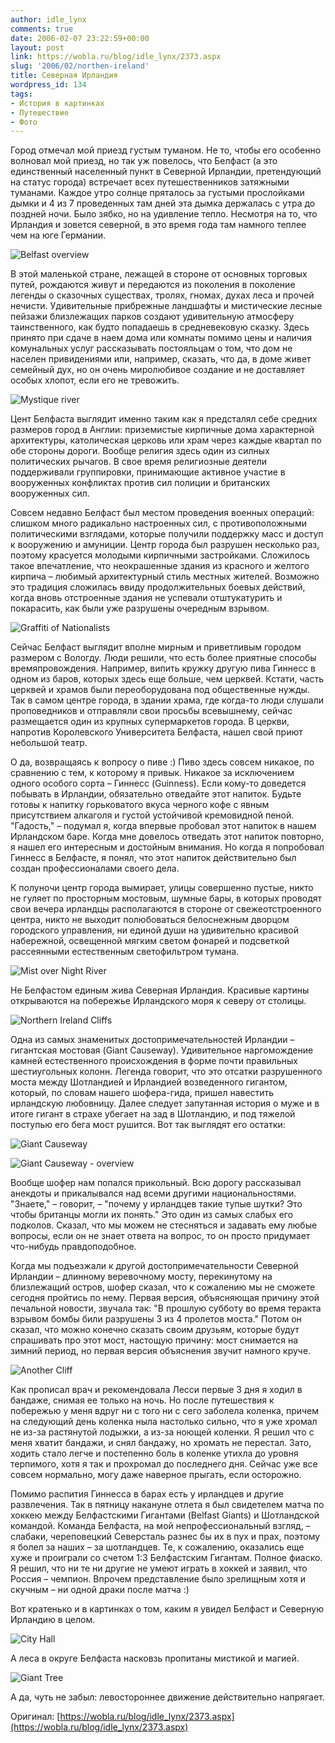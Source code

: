 ```yaml
---
author: idle_lynx
comments: true
date: 2006-02-07 23:22:59+00:00
layout: post
link: https://wobla.ru/blog/idle_lynx/2373.aspx
slug: '2006/02/northen-ireland'
title: Северная Ирландия
wordpress_id: 134
tags:
- История в картинках
- Путешествие
- Фото
---
```


Город отмечал мой приезд густым туманом. Не то, чтобы его особенно волновал мой приезд, но так уж повелось, что Белфаст (а это единственный населенный пункт в Северной Ирландии, претендующий на статус города) встречает всех путешественников затяжными туманами. Каждое утро солнце пряталось за густыми прослойками дымки и 4 из 7 проведенных там дней эта дымка держалась с утра до поздней ночи. Было зябко, но на удивление тепло. Несмотря на то, что Ирландия и зовется северной, в это время года там намного теплее чем на юге Германии.

![Belfast overview](images/2007/05/1009f346-79cc-4024-ace3-992d221883c6.JPG)

В этой маленькой стране, лежащей в стороне от основных торговых путей, рождаются живут и передаются из поколения в поколение легенды о сказочных существах, тролях, гномах, духах леса и прочей нечисти. Удивительные прибрежные ландшафты и мистические лесные пейзажи близлежащих парков создают удивительную атмосферу таинственного, как будто попадаешь в средневековую сказку. Здесь принято при сдаче в наем дома или комнаты помимо цены и наличия комунальных услуг рассказывать постояльцам о том, что дом не населен привидениями или, например, сказать, что да, в доме живет семейный дух, но он очень миролюбивое создание и не доставляет особых хлопот, если его не тревожить.

![Mystique river](images/2007/05/79af38dd-26c8-4d2b-b6e0-fef5baca34c4.JPG)

Цент Белфаста выглядит именно таким как я предсталял себе средних размеров город в Англии: приземистые кирпичные дома характерной архитектуры, католическая церковь или храм через каждые квартал по обе стороны дороги. Вообще религия здесь один из силных политических рычагов. В свое время религиозные деятели поддерживали группировки, принимающие активное участие в вооруженных конфликтах против сил полиции и британских вооруженных сил.

Совсем недавно Белфаст был местом проведения военных операций: слишком много радикально настроенных сил, с противоположными политическими взглядами, которые получили поддержку масс и доступ к вооружению и амуниции. Центр города был разрушен несколько раз, поэтому красуется молодыми кирпичными застройками. Сложилось такое впечатление, что неокрашенные здания из красного и желтого кирпича – любимый архитектурный стиль местных жителей. Возможно это традиция сложилась ввиду продолжительных боевых действий, когда вновь отстроенные здания не успевали отштукатурить и покарасить, как были уже разрушены очередным взрывом.

![Graffiti of Nationalists](images/2007/05/3adfae0c-ae12-4780-bd7f-66cc418674d0.JPG)

Сейчас Белфаст выглядит вполне мирным и приветливым городом размером с Вологду. Люди решили, что есть более приятные способы времяпровождения. Например, випить кружку другую пива Гиннесс в одном из баров, которых здесь еще больше, чем церквей. Кстати, часть церквей и храмов были переоборудована под общественные нужды. Так в самом центре города, в здании храма, где когда-то люди слушали проповедников и отправляли свои просьбы всевышнему, сейчас размещается один из крупных супермаркетов города. В церкви, напротив Королевского Университета Белфаста, нашел свой приют небольшой театр.

О да, возвращаясь к вопросу о пиве :) Пиво здесь совсем никакое, по сравнению с тем, к которому я привык. Никакое за исключением одного особого сорта – Гиннесс (Guinness). Если кому-то доведется побывать в Ирландии, обязательно отведайте этот напиток. Будьте готовы к напитку горьковатого вкуса черного кофе с явным присутствием алкаголя и густой устойчивой кремовидной пеной. "Гадость," – подумал я, когда впервые пробовал этот напиток в нашем Ирландском баре. Когда мне довелось отведать этот напиток повторно, я нашел его интересным и достойным внимания. Но когда я попробовал Гиннесс в Белфасте, я понял, что этот напиток действительно был создан профессионалами своего дела.

К полуночи центр города вымирает, улицы совершенно пустые, никто не гуляет по просторным мостовым, шумные бары, в которых проводят свои вечера ирландцы располагаются в стороне от свежеотстроенного центра, никто не выходит полюбоваться белоснежным дворцом городского управления, ни единой души на удивительно красивой набережной, освещенной мягким светом фонарей и подсветкой рассеянными естественным светофильтром тумана.

![Mist over Night River](images/2007/05/d287eb10-5f82-49ac-a5cd-3b7c4b9d19bb.JPG)

Не Белфастом единым жива Северная Ирландия. Красивые картины открываются на побережье Ирландского моря к северу от столицы.

![Northern Ireland Cliffs](images/2007/05/7f2e0528-124b-4e6a-8b84-e19e6a1015ce.JPG)

Одна из самых знаменитых достопримечательностей Ирландии – гигантская мостовая (Giant Causeway). Удивительное наргомождение камней естественного происхождения в форме почти правильных шестиугольных колонн. Легенда говорит, что это отсатки разрушенного моста между Шотландией и Ирландией возведенного гигантом, который, по словам нашего шофера-гида, пришел навестить ирландскую любовницу. Далее следует запутанная история о муже и в итоге гигант в страхе убегает на зад в Шотландию, и под тяжелой поступью его бега мост рушится. Вот так выглядят его остатки:

![Giant Causeway](images/2007/05/352540a1-1cb2-48bf-b1fd-dc9b99c1333a.JPG)

![Giant Causeway - overview](images/2007/05/45d271f0-ca23-434f-9cbd-44555e916978.JPG)

Вообще шофер нам попался прикольный. Всю дорогу рассказывал анекдоты и прикалывался над всеми другими национальностями. "Знаете," – говорит, – "почему у ирландцев такие тупые шутки? Это чтобы британцы могли их понять." Это один из самых слабых его подколов. Сказал, что мы можем не стесняться и задавать ему любые вопросы, если он не знает ответа на вопрос, то он просто придумает что-нибудь правдоподобное.

Когда мы подъезжали к другой достопримечательности Северной Ирландии – длинному веревочному мосту, перекинутому на близлежащий остров, шофер сказал, что к сожалению мы не сможете сегодня пройтись по нему. Первая версия, объясняющая причину этой печальной новости, звучала так: "В прошлую субботу во время теракта взрывом бомбы били разрушены 3 из 4 пролетов моста." Потом он сказал, что можно конечно сказать своим друзьям, которые будут спрашивать про этот мост, настощую причину: мост снимается на зимний период, но первая версия объяснения звучит намного круче.

![Another Cliff](images/2007/05/769075fa-f27c-4323-9dbe-7a9c35942b40.JPG)

Как прописал врач и рекомендовала Лесси первые 3 дня я ходил в бандаже, снимая ее только на ночь. Но после путешествия к побережью у меня вдруг ни с того ни с сего заболела коленка, причем на следующий день коленка ныла настолько сильно, что я уже хромал не из-за растянутой лодыжки, а из-за ноющей коленки. Я решил что с меня хватит бандажи, и снял бандажу, но хромать не перестал. Зато, ходить стало легче и постепенно боль в коленке утихла до уровня терпимого, хотя я так и прохромал до последнего дня. Сейчас уже все совсем нормально, могу даже наверное прыгать, если осторожно.

Помимо распития Гиннесса в барах есть у ирландцев и другие развлечения. Так в пятницу накануне отлета я был свидетелем матча по хоккею между Белфастскими Гигантами (Belfast Giants) и Шотландской командой. Команда Белфаста, на мой непрофессиональный взгляд, – слабаки, череповецкий Северсталь разнес бы их в пух и прах, поэтому я болел за наших – за шотландцев. Те, к сожалению, оказались еще хуже и проиграли со счетом 1:3 Белфастским Гигантам. Полное фиаско. Я решил, что ни те ни другие не умеют играть в хоккей и заявил, что Россия – чемпион. Впрочем представление было зрелищным хотя и скучным – ни одной драки после матча :)

Вот кратенько и в картинках о том, каким я увидел Белфаст и Северную Ирландию в целом.

![City Hall](images/2007/05/1c82ecb3-f6a4-4a9b-b416-1be7b9b3c07a.JPG)

А леса в округе Белфаста насковзь пропитаны мистикой и магией.

![Giant Tree](images/2007/05/a3087251-661b-49c0-9a4b-06e50a05ee33.JPG)

А да, чуть не забыл: левостороннее движение действительно напрягает.

Оригинал: [https://wobla.ru/blog/idle_lynx/2373.aspx](https://wobla.ru/blog/idle_lynx/2373.aspx)
